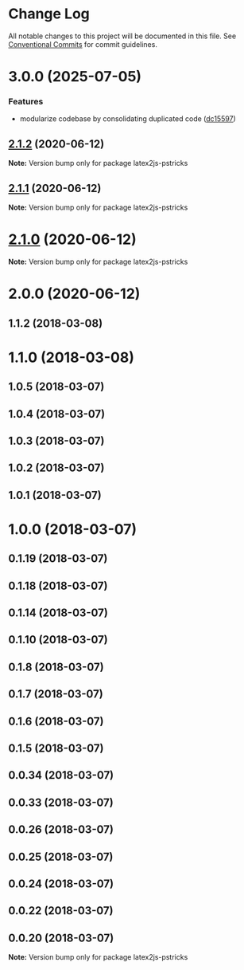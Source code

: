 # Change Log

All notable changes to this project will be documented in this file.
See [Conventional Commits](https://conventionalcommits.org) for commit guidelines.

# 3.0.0 (2025-07-05)

### Features

- modularize codebase by consolidating duplicated code ([dc15597](https://github.com/Mathapedia/LaTeX2JS/commit/dc155973ea5f412a4cf4b257f1bc7814e7ab553b))

## [2.1.2](https://github.com/Mathapedia/LaTeX2JS/compare/latex2js-pstricks@2.1.1...latex2js-pstricks@2.1.2) (2020-06-12)

**Note:** Version bump only for package latex2js-pstricks

## [2.1.1](https://github.com/Mathapedia/LaTeX2JS/compare/latex2js-pstricks@2.1.0...latex2js-pstricks@2.1.1) (2020-06-12)

**Note:** Version bump only for package latex2js-pstricks

# [2.1.0](https://github.com/Mathapedia/LaTeX2JS/compare/latex2js-pstricks@2.0.0...latex2js-pstricks@2.1.0) (2020-06-12)

**Note:** Version bump only for package latex2js-pstricks

# 2.0.0 (2020-06-12)

## 1.1.2 (2018-03-08)

# 1.1.0 (2018-03-08)

## 1.0.5 (2018-03-07)

## 1.0.4 (2018-03-07)

## 1.0.3 (2018-03-07)

## 1.0.2 (2018-03-07)

## 1.0.1 (2018-03-07)

# 1.0.0 (2018-03-07)

## 0.1.19 (2018-03-07)

## 0.1.18 (2018-03-07)

## 0.1.14 (2018-03-07)

## 0.1.10 (2018-03-07)

## 0.1.8 (2018-03-07)

## 0.1.7 (2018-03-07)

## 0.1.6 (2018-03-07)

## 0.1.5 (2018-03-07)

## 0.0.34 (2018-03-07)

## 0.0.33 (2018-03-07)

## 0.0.26 (2018-03-07)

## 0.0.25 (2018-03-07)

## 0.0.24 (2018-03-07)

## 0.0.22 (2018-03-07)

## 0.0.20 (2018-03-07)

**Note:** Version bump only for package latex2js-pstricks
